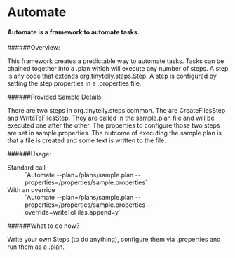 Automate
========

#### Automate is a framework to automate tasks.

######Overview:

This framework creates a predictable way to automate tasks.  Tasks can be chained together into a .plan which will execute
any number of steps.  A step is any code that extends org.tinytelly.steps.Step.  A step is configured by setting the step
properties in a .properties file.

######Provided Sample Details:

There are two steps in org.tinytelly.steps.common.  The are CreateFilesStep and WriteToFilesStep.  They are called in the
sample.plan file and will be executed one after the other.  The properties to configure those two steps are set in
sample.properties. The outcome of executing the sample.plan is that a file is created and some text is written to the file.

######Usage:
<dl>
  <dt>Standard call</dt>
  <dd>`Automate --plan=/plans/sample.plan --properties=/properties/sample.properties`</dd>

  <dt>With an override</dt>
  <dd>`Automate --plan=/plans/sample.plan --properties=/properties/sample.properties --override=writeToFiles.append=y`</dd>
</dl>

######What to do now?

Write your own Steps (to do anything), configure them via .properties and run them as a .plan.



